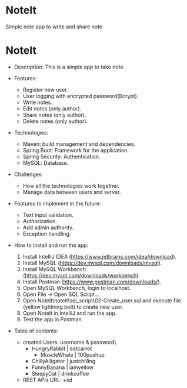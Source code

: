 # NoteIt
Simple note app to write and share note

# NoteIt

- Description: This is a simple app to take note.


- Features:
	+ Register new user.
	+ User logging with encrypted password(Bcrypt).
  	+ Write notes.
  	+ Edit notes (only author).
  	+ Share notes (only author).
	+ Delete notes (only author).


- Technologies:
	+ Maven: build management and dependencies.
   	+ Spring Boot: Framework for the application.
	+ Spring Security: Authentication.
	+ MySQL: Database.



- Challenges:
	+ How all the technologies work together.
	+ Manage data between users and server.


- Features to implement in the future:
	+ Text input validation.
	+ Authorization.
	+ Add admin authority.
	+ Exception handling.


- How to install and run the app: 
	1. Install IntelliJ IDEA (https://www.jetbrains.com/idea/download).
	2. Install MySQL (https://dev.mysql.com/downloads/mysql).
	3. Install MySQL Workbench (https://dev.mysql.com/downloads/workbench).
 	4. Install Postman (https://www.postman.com/downloads/). 
	5. Open MySQL Workbench, login to localhost.
	6. Open File -> Open SQL Script...
	7. Open NoteIt\noteit\sql_script\02-Create_user.sql and execute file (yellow lightning bolt) to create new user.
	8. Open NoteIt in IntelliJ and run the app.
	9. Test the app in Postman


- Table of contents:
	- created Users: username & password\
   		+ HungryRabbit | eatcarrot
       		+ MuscleWhale | 100pushup
 		+ ChillyAlligator | justchilling
		+ FunnyBanana | iamyellow
  		+ SleepyCat | drinkcoffee
	- REST APIs URL:
 		+sd 	 

